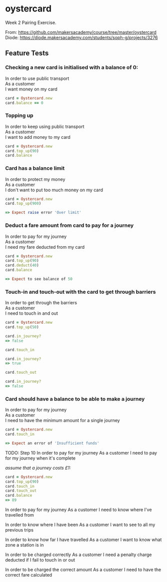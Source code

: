 # oystercard

Week 2 Pairing Exercise.

From: https://github.com/makersacademy/course/tree/master/oystercard  
Diode: https://diode.makersacademy.com/students/soph-g/projects/3276


## Feature Tests

### Checking a new card is initialised with a balance of 0:

In order to use public transport  
As a customer  
I want money on my card  

``` ruby
card = Oystercard.new
card.balance == 0

```

### Topping up

In order to keep using public transport  
As a customer  
I want to add money to my card  

```ruby
card = Oystercard.new
card.top_up(90)
card.balance

```

### Card has a balance limit 

In order to protect my money  
As a customer  
I don't want to put too much money on my card  

```ruby
card = Oystercard.new
card.top_up(900)

=> Expect raise error 'Over limit'

```

### Deduct a fare amount from card to pay for a journey
In order to pay for my journey  
As a customer  
I need my fare deducted from my card  

```ruby
card = Oystercard.new
card.top_up(90)
card.deduct(40)
card.balance

=> Expect to see balance of 50

```

### Touch-in and touch-out with the card to get through barriers
In order to get through the barriers  
As a customer  
I need to touch in and out  

```ruby 
card = Oystercard.new
card.top_up(50)

card.in_journey?
=> false

card.touch_in

card.in_journey?
=> true

card.touch_out

card.in_journey?
=> false

```

### Card should have a balance to be able to make a journey
In order to pay for my journey  
As a customer  
I need to have the minimum amount for a single journey  

```ruby
card = Oystercard.new
card.touch_in

=> Expect an error of 'Insufficient funds'
```


TODO: Step 10
In order to pay for my journey
As a customer
I need to pay for my journey when it's complete

_assume that a journey costs £1:_

```ruby
card = Oystercard.new
card.top_up(90)
card.touch_in
card.touch_out
card.balance
=> 89

```

In order to pay for my journey
As a customer
I need to know where I've travelled from

In order to know where I have been
As a customer
I want to see to all my previous trips

In order to know how far I have travelled
As a customer
I want to know what zone a station is in

In order to be charged correctly
As a customer
I need a penalty charge deducted if I fail to touch in or out

In order to be charged the correct amount
As a customer
I need to have the correct fare calculated
